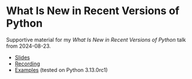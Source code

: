 # What Is New in Recent Versions of Python

Supportive material for my *What Is New in Recent Versions of Python* talk from 2024-08-23.

* [Slides](https://github.com/s3rvac/talks/raw/master/2024-08-23-What-Is-New-in-Recent-Versions-of-Python/slides.pdf)
* [Recording](https://www.youtube.com/watch?v=YixbDUn56fg)
* [Examples](https://github.com/s3rvac/talks/tree/master/2024-08-23-What-Is-New-in-Recent-Versions-of-Python/examples) (tested on Python 3.13.0rc1)
